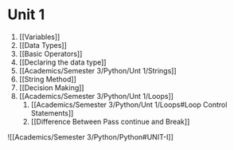 # Unit 1
1. [[Variables]]
2. [[Data Types]]
3. [[Basic Operators]]
4. [[Declaring the data type]]
5. [[Academics/Semester 3/Python/Unt 1/Strings]]
6. [[String Method]]
7. [[Decision Making]]
8. [[Academics/Semester 3/Python/Unt 1/Loops]]
	1. [[Academics/Semester 3/Python/Unt 1/Loops#Loop Control Statements]]
	2. [[Difference Between Pass continue and Break]]

![[Academics/Semester 3/Python/Python#UNIT-I]]